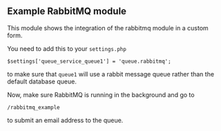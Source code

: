 ## Example RabbitMQ module

This module shows the integration of the rabbitmq module in a custom form.

You need to add this to your `settings.php`

    $settings['queue_service_queue1'] = 'queue.rabbitmq';

to make sure that `queue1` will use a rabbit message queue rather than the default database queue.

Now, make sure RabbitMQ is running in the background and go to

    /rabbitmq_example

to submit an email address to the queue.
